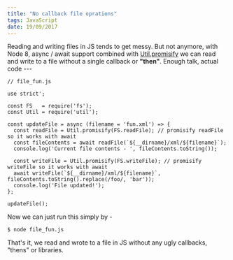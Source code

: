 ```yaml
---
title: "No callback file oprations"
tags: JavaScript
date: 19/09/2017
---
```


Reading and writing files in JS tends to get messy. But not anymore, with Node 8, async / await support combined with [Util.promisify](https://nodejs.org/dist/latest-v8.x/docs/api/util.html#util_util_promisify_original) we can read and write to a file without a single callback or __"then"__. Enough talk, actual code ---

    // file_fun.js

    use strict';

    const FS   = require('fs');
    const Util = require('util');

    const updateFile = async (filename = 'fun.xml') => {
      const readFile = Util.promisify(FS.readFile); // promisify readFile so it works with await
      const fileContents = await readFile(`${__dirname}/xml/${filename}`);
      console.log('Current file contents - ', fileContents.toString());

      const writeFile = Util.promisify(FS.writeFile); // promisify writeFile so it works with await
      await writeFile(`${__dirname}/xml/${filename}`, fileContents.toString().replace(/foo/, 'bar'));
      console.log('File updated!');
    };

    updateFile();

Now we can just run this simply by -

    $ node file_fun.js

That's it, we read and wrote to a file in JS without any ugly callbacks, "thens" or libraries.
